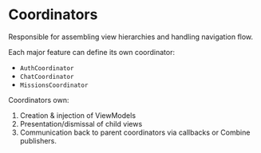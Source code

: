 # Coordinators

Responsible for assembling view hierarchies and handling navigation flow.

Each major feature can define its own coordinator:

- `AuthCoordinator`
- `ChatCoordinator`
- `MissionsCoordinator`

Coordinators own:

1. Creation & injection of ViewModels
2. Presentation/dismissal of child views
3. Communication back to parent coordinators via callbacks or Combine publishers.
